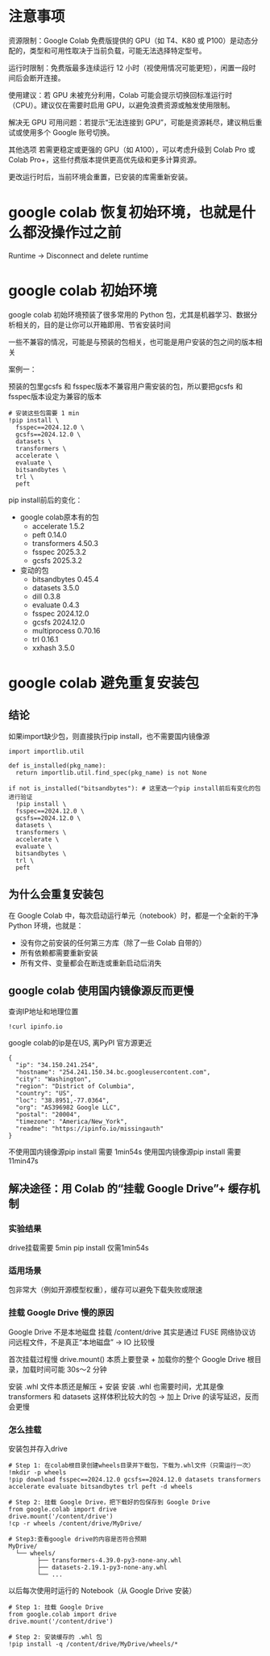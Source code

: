 # 注意事项
资源限制：Google Colab 免费版提供的 GPU（如 T4、K80 或 P100）是动态分配的，类型和可用性取决于当前负载，可能无法选择特定型号。

运行时限制：免费版最多连续运行 12 小时（视使用情况可能更短），闲置一段时间后会断开连接。

使用建议：若 GPU 未被充分利用，Colab 可能会提示切换回标准运行时（CPU）。建议仅在需要时启用 GPU，以避免浪费资源或触发使用限制。

解决无 GPU 可用问题：若提示“无法连接到 GPU”，可能是资源耗尽，建议稍后重试或使用多个 Google 账号切换。

其他选项
若需更稳定或更强的 GPU（如 A100），可以考虑升级到 Colab Pro 或 Colab Pro+，这些付费版本提供更高优先级和更多计算资源。

更改运行时后，当前环境会重置，已安装的库需重新安装。

# google colab 恢复初始环境，也就是什么都没操作过之前
Runtime -> Disconnect and delete runtime

# google colab 初始环境
google colab 初始环境预装了很多常用的 Python 包，尤其是机器学习、数据分析相关的，目的是让你可以开箱即用、节省安装时间

一些不兼容的情况，可能是与预装的包相关，也可能是用户安装的包之间的版本相关

案例一：

预装的包里gcsfs 和 fsspec版本不兼容用户需安装的包，所以要把gcsfs 和 fsspec版本设定为兼容的版本
```
# 安装这些包需要 1 min
!pip install \
  fsspec==2024.12.0 \
  gcsfs==2024.12.0 \
  datasets \
  transformers \
  accelerate \
  evaluate \
  bitsandbytes \
  trl \
  peft
```

pip install前后的变化：
- google colab原本有的包
    - accelerate                         1.5.2
    - peft                               0.14.0
    - transformers                       4.50.3
    - fsspec                             2025.3.2
    - gcsfs                              2025.3.2
- 变动的包
    - bitsandbytes                       0.45.4
    - datasets                           3.5.0
    - dill                               0.3.8
    - evaluate                           0.4.3
    - fsspec                             2024.12.0
    - gcsfs                              2024.12.0
    - multiprocess                       0.70.16
    - trl                                0.16.1
    - xxhash                             3.5.0

# google colab 避免重复安装包
## 结论
如果import缺少包，则直接执行pip install，也不需要国内镜像源

```
import importlib.util

def is_installed(pkg_name):
  return importlib.util.find_spec(pkg_name) is not None

if not is_installed("bitsandbytes"): # 这里选一个pip install前后有变化的包进行验证
  !pip install \
  fsspec==2024.12.0 \
  gcsfs==2024.12.0 \
  datasets \
  transformers \
  accelerate \
  evaluate \
  bitsandbytes \
  trl \
  peft
```

## 为什么会重复安装包
在 Google Colab 中，每次启动运行单元（notebook）时，都是一个全新的干净 Python 环境，也就是：

- 没有你之前安装的任何第三方库（除了一些 Colab 自带的）
- 所有依赖都需要重新安装
- 所有文件、变量都会在断连或重新启动后消失

## google colab 使用国内镜像源反而更慢
查询IP地址和地理位置
```
!curl ipinfo.io
```

google colab的ip是在US, 离PyPI 官方源更近
```
{
  "ip": "34.150.241.254",
  "hostname": "254.241.150.34.bc.googleusercontent.com",
  "city": "Washington",
  "region": "District of Columbia",
  "country": "US",
  "loc": "38.8951,-77.0364",
  "org": "AS396982 Google LLC",
  "postal": "20004",
  "timezone": "America/New_York",
  "readme": "https://ipinfo.io/missingauth"
}
```

不使用国内镜像源pip install 需要 1min54s
使用国内镜像源pip install 需要 11min47s

## 解决途径：用 Colab 的“挂载 Google Drive”+ 缓存机制
### 实验结果
drive挂载需要 5min
pip install 仅需1min54s

### 适用场景
包非常大（例如开源模型权重），缓存可以避免下载失败或限速

### 挂载 Google Drive 慢的原因
Google Drive 不是本地磁盘
挂载 /content/drive 其实是通过 FUSE 网络协议访问远程文件，不是真正“本地磁盘” → IO 比较慢

首次挂载过程慢
drive.mount() 本质上要登录 + 加载你的整个 Google Drive 根目录，加载时间可能 30s～2 分钟

安装 .whl 文件本质还是解压 + 安装
安装 .whl 也需要时间，尤其是像 transformers 和 datasets 这样体积比较大的包 → 加上 Drive 的读写延迟，反而会更慢

### 怎么挂载
安装包并存入drive
```
# Step 1: 在colab根目录创建wheels目录并下载包，下载为.whl文件（只需运行一次）
!mkdir -p wheels
!pip download fsspec==2024.12.0 gcsfs==2024.12.0 datasets transformers accelerate evaluate bitsandbytes trl peft -d wheels

# Step 2: 挂载 Google Drive，把下载好的包保存到 Google Drive
from google.colab import drive
drive.mount('/content/drive')
!cp -r wheels /content/drive/MyDrive/

# Step3:查看google drive的内容是否符合预期
MyDrive/
  └── wheels/
        ├── transformers-4.39.0-py3-none-any.whl
        ├── datasets-2.19.1-py3-none-any.whl
        └── ...
```

以后每次使用时运行的 Notebook（从 Google Drive 安装）
```
# Step 1: 挂载 Google Drive
from google.colab import drive
drive.mount('/content/drive')

# Step 2: 安装缓存的 .whl 包
!pip install -q /content/drive/MyDrive/wheels/*
```